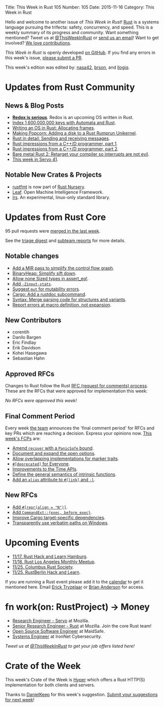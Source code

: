 Title: This Week in Rust 105
Number: 105
Date: 2015-11-16
Category: This Week in Rust

Hello and welcome to another issue of *This Week in Rust*!
[Rust](http://rust-lang.org) is a systems language pursuing the trifecta:
safety, concurrency, and speed. This is a weekly summary of its progress and
community. Want something mentioned? Tweet us at [@ThisWeekInRust](https://twitter.com/ThisWeekInRust) or [send us an
email](mailto:corey@octayn.net?subject=This%20Week%20in%20Rust%20Suggestion)!
Want to get involved? [We love
contributions](https://github.com/rust-lang/rust/blob/master/CONTRIBUTING.md).

*This Week in Rust* is openly developed [on GitHub](https://github.com/cmr/this-week-in-rust).
If you find any errors in this week's issue, [please submit a PR](https://github.com/cmr/this-week-in-rust/pulls).

This week's edition was edited by: [nasa42](https://github.com/nasa42), [brson](https://github.com/brson), and [llogiq](https://github.com/llogiq).


# Updates from Rust Community

## News & Blog Posts

* [**Redox is serious**](http://dictator.redox-os.org/index.php?controller=post&action=view&id_post=17). Redox is an upcoming OS written in Rust.
* [Index 1,600,000,000 keys with Automata and Rust](http://blog.burntsushi.net/transducers/).
* [Writing an OS in Rust: Allocating frames](http://os.phil-opp.com/allocating-frames.html).
* [Making Popcorn: Adding a disk to a Rust Rumprun Unikernel](https://polyfractal.com/post/adding-a-disk-to-a-rust-rumprun-unikernel/).
* [Rust in detail: Sending and receiving messages](https://nbaksalyar.github.io/2015/11/09/rust-in-detail-2.html).
* [Rust impressions from a C++/D programmer, part 1](https://atilanevesoncode.wordpress.com/2015/11/09/rust-impressions-from-a-cd-programmer-part-1/).
* [Rust impressions from a C++/D programmer, part 2](https://atilanevesoncode.wordpress.com/2015/11/16/rust-impressions-from-a-cd-programmer-part-2/).
* [Bare metal Rust 2: Retarget your compiler so interrupts are not evil](http://www.randomhacks.net/2015/11/11/bare-metal-rust-custom-target-kernel-space/).
* [This week in Servo 41](http://blog.servo.org/2015/11/09/twis-41/).

## Notable New Crates & Projects

* [rustfmt](https://github.com/rust-lang-nursery/rustfmt) is now part of [Rust Nursery](https://github.com/rust-lang-nursery).
* [Leaf](https://github.com/autumnai/leaf). Open Machine Intelligence Framework.
* [lrs](https://github.com/lrs-lang/lib). An experimental, linux-only standard library.

# Updates from Rust Core

95 pull requests were [merged in the last week][merged].

[merged]: https://github.com/issues?q=is%3Apr+org%3Arust-lang+is%3Amerged+merged%3A2015-11-09..2015-11-16

See the [triage digest][triage] and [subteam reports][subteam] for more details.

[triage]: https://internals.rust-lang.org/t/triage-digest-wed-nov-11-2015/2892
[subteam]: https://internals.rust-lang.org/t/subteam-reports-2015-11-06/2886

## Notable changes

* [Add a MIR pass to simplify the control flow graph](https://github.com/rust-lang/rust/pull/29757).
* [BinaryHeap: Simplify sift down](https://github.com/rust-lang/rust/pull/29811).
* [Allow none Sized types in assert_eq!](https://github.com/rust-lang/rust/pull/29770).
* [Add `-Zinput-stats`](https://github.com/rust-lang/rust/pull/29764).
* [Suggest `mut` for mutability errors](https://github.com/rust-lang/rust/pull/29738).
* [Cargo: Add a rustdoc subcommand](https://github.com/rust-lang/cargo/pull/2129).
* [Syntax: Merge parsing code for structures and variants](https://github.com/rust-lang/rust/pull/29714).
* [Report errors at macro definition, not expansion](https://github.com/rust-lang/rust/pull/29828).

## New Contributors

* corentih
* Danilo Bargen
* Eric Findlay
* Erik Davidson
* Kohei Hasegawa
* Sebastian Hahn

## Approved RFCs

Changes to Rust follow the Rust [RFC (request for comments)
process](https://github.com/rust-lang/rfcs#rust-rfcs). These
are the RFCs that were approved for implementation this week:

*No RFCs were approved this week!*

## Final Comment Period

Every week [the team](https://rust-lang.org/team.html) announces the
'final comment period' for RFCs and key PRs which are reaching a
decision. Express your opinions now. [This week's FCPs][fcp] are:

[fcp]: https://github.com/issues?utf8=%E2%9C%93&q=is%3Apr+org%3Arust-lang+label%3Afinal-comment-period+is%3Aopen

* [Amend `recover` with a `PanicSafe` bound](https://github.com/rust-lang/rfcs/pull/1323).
* [Document and expand the open options](https://github.com/rust-lang/rfcs/pull/1252).
* [Allow overlapping implementations for marker traits](https://github.com/rust-lang/rfcs/pull/1268).
* [`#[deprecated]` for Everyone](https://github.com/rust-lang/rfcs/pull/1270).
* [Improvements to the Time APIs](https://github.com/rust-lang/rfcs/pull/1288).
* [Define the general semantics of intrinsic functions](https://github.com/rust-lang/rfcs/pull/1300).
* [Add an `alias` attribute to `#[link]` and `-l`](https://github.com/rust-lang/rfcs/pull/1296).

## New RFCs

* [Add `#[repr(align = "N")]`](https://github.com/rust-lang/rfcs/pull/1358).
* [Add `CommandExt::{exec, before_exec}`](https://github.com/rust-lang/rfcs/pull/1359).
* [Improve Cargo target-specific dependencies](https://github.com/rust-lang/rfcs/pull/1361).
* [Transparently use verbatim paths on Windows](https://github.com/rust-lang/rfcs/pull/1370).

# Upcoming Events

* [11/17. Rust Hack and Learn Hamburg](http://www.meetup.com/Rust-Meetup-Hamburg/events/226298232/?a=ea1_grp&rv=ea1&_af=event&_af_eid=226298232&https=off).
* [11/18. Rust Los Angeles Monthly Meetup](http://www.meetup.com/Rust-Los-Angeles/events/226074704/).
* [11/25. Columbus Rust Society](http://www.meetup.com/columbus-rs/).
* [11/25. RustBerlin Hack and Learn](http://www.meetup.com/Rust-Berlin/).

If you are running a Rust event please add it to the [calendar] to get
it mentioned here. Email [Erick Tryzelaar][erickt] or [Brian
Anderson][brson] for access.

[calendar]: https://www.google.com/calendar/embed?src=apd9vmbc22egenmtu5l6c5jbfc%40group.calendar.google.com
[erickt]: mailto:erick.tryzelaar@gmail.com
[brson]: mailto:banderson@mozilla.com

# fn work(on: RustProject) -> Money

* [Research Engineer - Servo](https://careers.mozilla.org/en-US/position/ozy21fwU) at Mozilla.
* [Senior Research Engineer - Rust](https://careers.mozilla.org/en-US/position/o0H41fww) at Mozilla. Join the core Rust team!
* [Open Source Software Engineer](https://www.talented.scot/Advert/180-Open-Source-Software-Engineer-%28C--C--Ruby--Java--Rust%29-Jobs-Scotland-Ayrshire.aspx) at MaidSafe.
* [Systems Engineer](https://twitter.com/jarrednicholls/status/664446704410861568) at IronNet Cybersecurity.

*Tweet us at [@ThisWeekInRust](https://twitter.com/ThisWeekInRust) to get your job offers listed here!*

# Crate of the Week

This week's Crate of the Week is [Hyper](https://github.com/hyperium/hyper) which offers a Rust HTTP(S) implementation for both clients and servers.

Thanks to [DanielKeep](https://users.rust-lang.org/users/DanielKeep) for this week's suggestion. [Submit your suggestions for next week][submit_crate]!

[submit_crate]: https://users.rust-lang.org/t/crate-of-the-week/2704
